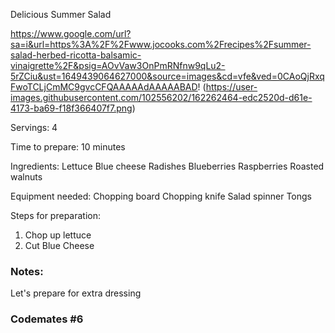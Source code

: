 Delicious Summer Salad

 https://www.google.com/url?sa=i&url=https%3A%2F%2Fwww.jocooks.com%2Frecipes%2Fsummer-salad-herbed-ricotta-balsamic-vinaigrette%2F&psig=AOvVaw3OnPmRNfnw9qLu2-5rZCiu&ust=1649439064627000&source=images&cd=vfe&ved=0CAoQjRxqFwoTCLjCmMC9gvcCFQAAAAAdAAAAABAD! (https://user-images.githubusercontent.com/102556202/162262464-edc2520d-d61e-4173-ba69-f18f366407f7.png)


Servings: 
4

Time to prepare:
10 minutes

Ingredients:
Lettuce
Blue cheese
Radishes
Blueberries
Raspberries
Roasted walnuts

Equipment needed:
Chopping board 
Chopping knife
Salad spinner
Tongs

Steps for preparation:
1. Chop up lettuce 
2. Cut Blue Cheese



### Notes:

Let's prepare for extra dressing

### Codemates #6
